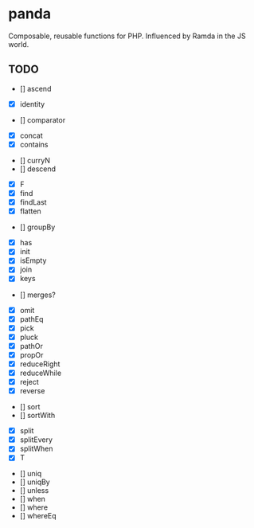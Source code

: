 # panda

Composable, reusable functions for PHP. Influenced by Ramda in the JS world.

## TODO

- [] ascend
- [x] identity
- [] comparator
- [x] concat
- [x] contains
- [] curryN
- [] descend
- [x] F
- [x] find
- [x] findLast
- [x] flatten
- [] groupBy
- [x] has
- [x] init
- [x] isEmpty
- [x] join
- [x] keys
- [] merges?
- [x] omit
- [x] pathEq
- [x] pick
- [x] pluck
- [x] pathOr
- [x] propOr
- [x] reduceRight
- [x] reduceWhile
- [x] reject
- [x] reverse
- [] sort
- [] sortWith
- [x] split
- [x] splitEvery
- [x] splitWhen
- [x] T
- [] uniq
- [] uniqBy
- [] unless
- [] when
- [] where
- [] whereEq


